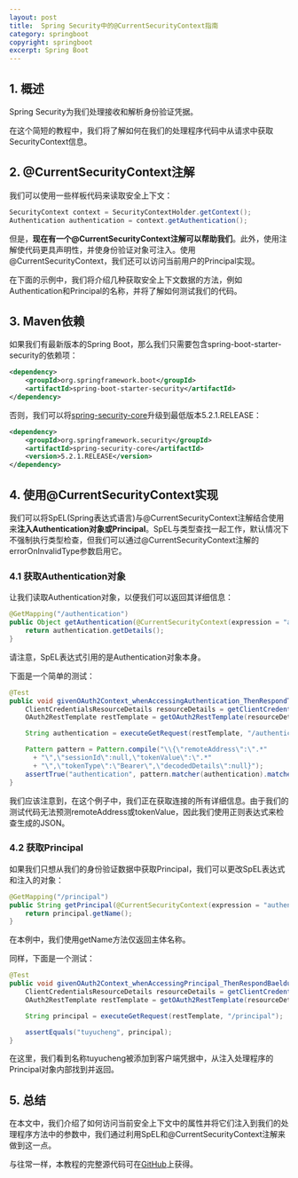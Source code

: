 ```yaml
---
layout: post
title:  Spring Security中的@CurrentSecurityContext指南
category: springboot
copyright: springboot
excerpt: Spring Boot
---
```


## 1. 概述

Spring Security为我们处理接收和解析身份验证凭据。

在这个简短的教程中，我们将了解如何在我们的处理程序代码中从请求中获取SecurityContext信息。

## 2. @CurrentSecurityContext注解

我们可以使用一些样板代码来读取安全上下文：

```java
SecurityContext context = SecurityContextHolder.getContext();
Authentication authentication = context.getAuthentication();
```

但是，**现在有一个@CurrentSecurityContext注解可以帮助我们**。此外，使用注解使代码更具声明性，并使身份验证对象可注入。使用@CurrentSecurityContext，我们还可以访问当前用户的Principal实现。

在下面的示例中，我们将介绍几种获取安全上下文数据的方法，例如Authentication和Principal的名称，并将了解如何测试我们的代码。

## 3. Maven依赖

如果我们有最新版本的Spring Boot，那么我们只需要包含spring-boot-starter-security的依赖项：

```xml
<dependency>
    <groupId>org.springframework.boot</groupId>
    <artifactId>spring-boot-starter-security</artifactId>
</dependency>
```

否则，我们可以将[spring-security-core](https://search.maven.org/artifact/org.springframework.security/spring-security-core/6.0.1/jar)升级到最低版本5.2.1.RELEASE：

```xml
<dependency>
    <groupId>org.springframework.security</groupId>
    <artifactId>spring-security-core</artifactId>
    <version>5.2.1.RELEASE</version>
</dependency>
```

## 4. 使用@CurrentSecurityContext实现

我们可以将SpEL(Spring表达式语言)与@CurrentSecurityContext注解结合使用来**注入Authentication对象或Principal**。SpEL与类型查找一起工作，默认情况下不强制执行类型检查，但我们可以通过@CurrentSecurityContext注解的errorOnInvalidType参数启用它。

### 4.1 获取Authentication对象

让我们读取Authentication对象，以便我们可以返回其详细信息：

```java
@GetMapping("/authentication")
public Object getAuthentication(@CurrentSecurityContext(expression = "authentication") Authentication authentication) {
    return authentication.getDetails();
}
```

请注意，SpEL表达式引用的是Authentication对象本身。

下面是一个简单的测试：

```java
@Test
public void givenOAuth2Context_whenAccessingAuthentication_ThenRespondTokenDetails() {
    ClientCredentialsResourceDetails resourceDetails = getClientCredentialsResourceDetails("tuyucheng", singletonList("read"));
    OAuth2RestTemplate restTemplate = getOAuth2RestTemplate(resourceDetails);

    String authentication = executeGetRequest(restTemplate, "/authentication");

    Pattern pattern = Pattern.compile("\\{\"remoteAddress\":\".*"
      + "\",\"sessionId\":null,\"tokenValue\":\".*"
      + "\",\"tokenType\":\"Bearer\",\"decodedDetails\":null}");
    assertTrue("authentication", pattern.matcher(authentication).matches());
}
```

我们应该注意到，在这个例子中，我们正在获取连接的所有详细信息。由于我们的测试代码无法预测remoteAddress或tokenValue，因此我们使用正则表达式来检查生成的JSON。

### 4.2 获取Principal

如果我们只想从我们的身份验证数据中获取Principal，我们可以更改SpEL表达式和注入的对象：

```java
@GetMapping("/principal")
public String getPrincipal(@CurrentSecurityContext(expression = "authentication.principal") Principal principal) { 
    return principal.getName(); 
}
```

在本例中，我们使用getName方法仅返回主体名称。

同样，下面是一个测试：

```java
@Test
public void givenOAuth2Context_whenAccessingPrincipal_ThenRespondBaeldung() {
    ClientCredentialsResourceDetails resourceDetails = getClientCredentialsResourceDetails("tuyucheng", singletonList("read"));
    OAuth2RestTemplate restTemplate = getOAuth2RestTemplate(resourceDetails);

    String principal = executeGetRequest(restTemplate, "/principal");

    assertEquals("tuyucheng", principal);
}
```

在这里，我们看到名称tuyucheng被添加到客户端凭据中，从注入处理程序的Principal对象内部找到并返回。

## 5. 总结

在本文中，我们介绍了如何访问当前安全上下文中的属性并将它们注入到我们的处理程序方法中的参数中，我们通过利用SpEL和@CurrentSecurityContext注解来做到这一点。

与往常一样，本教程的完整源代码可在[GitHub](https://github.com/tuyucheng7/taketoday-tutorial4j/tree/master/spring-boot-modules/spring-boot-security)上获得。
